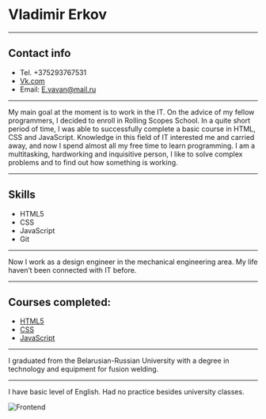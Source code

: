 # Vladimir Erkov
---
## Contact info
* Tel. +375293767531
* [Vk.com](https://vk.com/id51176298)
* Email: <E.vavan@mail.ru>
---
My main goal at the moment is to work in the IT. On the advice of my fellow programmers, I decided to enroll in Rolling Scopes School. In a quite short period of time, I was able to successfully complete a basic course in HTML, CSS and JavaScript. Knowledge in this field of IT interested me and carried away, and now I spend almost all my free time to learn programming. I am a multitasking, hardworking and inquisitive person, I like to solve complex problems and to find out how something is working.

---
## Skills
* HTML5
* CSS
* JavaScript
* Git
---
Now I work as a design engineer in the mechanical  engineering area. My life haven’t been connected with IT before.

---
## Courses completed:
* [HTML5](https://ru.code-basics.com/languages/html)
* [CSS](https://ru.code-basics.com/languages/css)
* [JavaScript](https://ru.code-basics.com/languages/javascript)
 ---
 I graduated from the Belarusian-Russian University with a degree in technology and equipment for fusion welding.

 ---
 I have basic level of English. Had no practice besides university classes.

 ![Frontend](https://d2xzmw6cctk25h.cloudfront.net/profession/9/v2_image/medium-574a6d8fddd2ee9d924612af6f3f30f5.png)